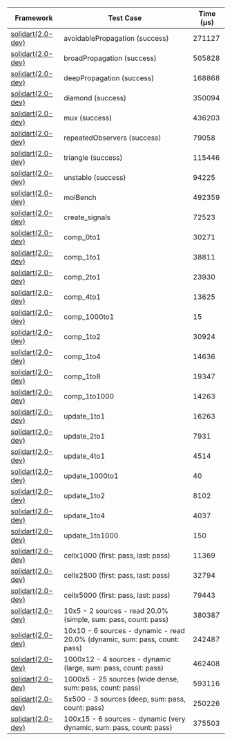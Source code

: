 | Framework | Test Case | Time (μs) |
| --- | --- | --- |
| [solidart(2.0-dev)](https://github.com/nank1ro/solidart/tree/dev) | avoidablePropagation (success) | 271127 |
| [solidart(2.0-dev)](https://github.com/nank1ro/solidart/tree/dev) | broadPropagation (success) | 505828 |
| [solidart(2.0-dev)](https://github.com/nank1ro/solidart/tree/dev) | deepPropagation (success) | 168868 |
| [solidart(2.0-dev)](https://github.com/nank1ro/solidart/tree/dev) | diamond (success) | 350094 |
| [solidart(2.0-dev)](https://github.com/nank1ro/solidart/tree/dev) | mux (success) | 436203 |
| [solidart(2.0-dev)](https://github.com/nank1ro/solidart/tree/dev) | repeatedObservers (success) | 79058 |
| [solidart(2.0-dev)](https://github.com/nank1ro/solidart/tree/dev) | triangle (success) | 115446 |
| [solidart(2.0-dev)](https://github.com/nank1ro/solidart/tree/dev) | unstable (success) | 94225 |
| [solidart(2.0-dev)](https://github.com/nank1ro/solidart/tree/dev) | molBench | 492359 |
| [solidart(2.0-dev)](https://github.com/nank1ro/solidart/tree/dev) | create_signals | 72523 |
| [solidart(2.0-dev)](https://github.com/nank1ro/solidart/tree/dev) | comp_0to1 | 30271 |
| [solidart(2.0-dev)](https://github.com/nank1ro/solidart/tree/dev) | comp_1to1 | 38811 |
| [solidart(2.0-dev)](https://github.com/nank1ro/solidart/tree/dev) | comp_2to1 | 23930 |
| [solidart(2.0-dev)](https://github.com/nank1ro/solidart/tree/dev) | comp_4to1 | 13625 |
| [solidart(2.0-dev)](https://github.com/nank1ro/solidart/tree/dev) | comp_1000to1 | 15 |
| [solidart(2.0-dev)](https://github.com/nank1ro/solidart/tree/dev) | comp_1to2 | 30924 |
| [solidart(2.0-dev)](https://github.com/nank1ro/solidart/tree/dev) | comp_1to4 | 14636 |
| [solidart(2.0-dev)](https://github.com/nank1ro/solidart/tree/dev) | comp_1to8 | 19347 |
| [solidart(2.0-dev)](https://github.com/nank1ro/solidart/tree/dev) | comp_1to1000 | 14263 |
| [solidart(2.0-dev)](https://github.com/nank1ro/solidart/tree/dev) | update_1to1 | 16263 |
| [solidart(2.0-dev)](https://github.com/nank1ro/solidart/tree/dev) | update_2to1 | 7931 |
| [solidart(2.0-dev)](https://github.com/nank1ro/solidart/tree/dev) | update_4to1 | 4514 |
| [solidart(2.0-dev)](https://github.com/nank1ro/solidart/tree/dev) | update_1000to1 | 40 |
| [solidart(2.0-dev)](https://github.com/nank1ro/solidart/tree/dev) | update_1to2 | 8102 |
| [solidart(2.0-dev)](https://github.com/nank1ro/solidart/tree/dev) | update_1to4 | 4037 |
| [solidart(2.0-dev)](https://github.com/nank1ro/solidart/tree/dev) | update_1to1000 | 150 |
| [solidart(2.0-dev)](https://github.com/nank1ro/solidart/tree/dev) | cellx1000 (first: pass, last: pass) | 11369 |
| [solidart(2.0-dev)](https://github.com/nank1ro/solidart/tree/dev) | cellx2500 (first: pass, last: pass) | 32794 |
| [solidart(2.0-dev)](https://github.com/nank1ro/solidart/tree/dev) | cellx5000 (first: pass, last: pass) | 79443 |
| [solidart(2.0-dev)](https://github.com/nank1ro/solidart/tree/dev) | 10x5 - 2 sources - read 20.0% (simple, sum: pass, count: pass) | 380387 |
| [solidart(2.0-dev)](https://github.com/nank1ro/solidart/tree/dev) | 10x10 - 6 sources - dynamic - read 20.0% (dynamic, sum: pass, count: pass) | 242487 |
| [solidart(2.0-dev)](https://github.com/nank1ro/solidart/tree/dev) | 1000x12 - 4 sources - dynamic (large, sum: pass, count: pass) | 462408 |
| [solidart(2.0-dev)](https://github.com/nank1ro/solidart/tree/dev) | 1000x5 - 25 sources (wide dense, sum: pass, count: pass) | 593116 |
| [solidart(2.0-dev)](https://github.com/nank1ro/solidart/tree/dev) | 5x500 - 3 sources (deep, sum: pass, count: pass) | 250226 |
| [solidart(2.0-dev)](https://github.com/nank1ro/solidart/tree/dev) | 100x15 - 6 sources - dynamic (very dynamic, sum: pass, count: pass) | 375503 |
